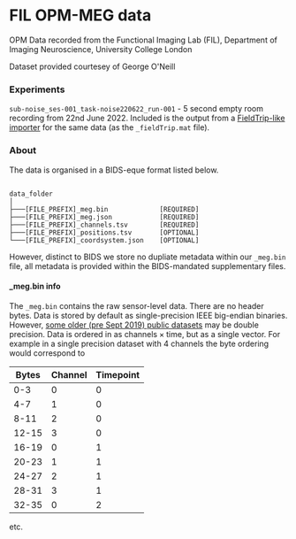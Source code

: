 # FIL OPM-MEG data

OPM Data recorded from the Functional Imaging Lab (FIL), Department of Imaging Neuroscience, University College London

Dataset provided courtesey of George O'Neill

### Experiments

`sub-noise_ses-001_task-noise220622_run-001` - 5 second empty room recording from 22nd June 2022. Included is the output from a [FieldTrip-like importer](https://github.com/neurofractal/analyse_OPMEG) for the same data (as the `_fieldTrip.mat` file).

### About

The data is organised in a BIDS-eque format listed below. 

```

data_folder
│
├───[FILE_PREFIX]_meg.bin             [REQUIRED]
├───[FILE_PREFIX]_meg.json            [REQUIRED]
├───[FILE_PREFIX]_channels.tsv        [REQUIRED]
├───[FILE_PREFIX]_positions.tsv       [OPTIONAL]
└───[FILE_PREFIX]_coordsystem.json    [OPTIONAL]

```
However, distinct to BIDS we store no dupliate metadata within our `_meg.bin` file, all metadata is provided within the BIDS-mandated supplementary files. 

#### _meg.bin info

The `_meg.bin` contains the raw sensor-level data. There are no header bytes. Data is stored by default as single-precision IEEE big-endian binaries. However, [some older (pre Sept 2019) public datasets](https://github.com/tierneytim/OPM/tree/master/testData) may be double precision. 
Data is ordered in as $\text{channels} \times \text{time}$, but as a single vector. For example in a single precision dataset with 4 channels the byte ordering would correspond to 

| Bytes | Channel | Timepoint |
| --- |  --- | --- |
| 0-3 | 0 | 0 |
| 4-7 | 1 | 0 |
| 8-11 | 2 | 0 |
| 12-15 | 3 | 0 |
| 16-19 | 0 | 1 |
| 20-23 | 1 | 1 |
| 24-27 | 2 | 1 |
| 28-31 | 3 | 1 |
| 32-35 | 0 | 2 |

etc.
